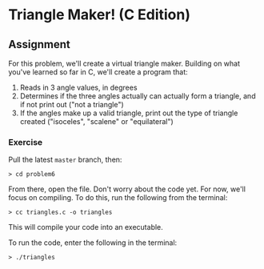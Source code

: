 # Triangle Maker! (C Edition)

## Assignment
For this problem, we'll create a virtual triangle maker. Building on what you've learned so far in C, we'll create
a program that:
1. Reads in 3 angle values, in degrees
2. Determines if the three angles actually can actually form a triangle, and if not print out ("not a triangle")
3. If the angles make up a valid triangle, print out the type of triangle created ("isoceles", "scalene" or "equilateral")

### Exercise
Pull the latest `master` branch, then:
```
> cd problem6
```

From there, open the file. Don't worry about the code yet. For now, we'll focus on compiling. To do this, run the following from the terminal:
```
> cc triangles.c -o triangles
```

This will compile your code into an executable.

To run the code, enter the following in the terminal:
```
> ./triangles
```

